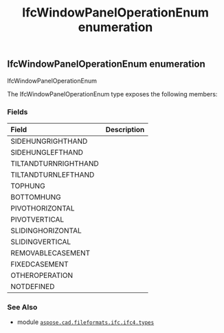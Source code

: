 ﻿---
title: IfcWindowPanelOperationEnum enumeration
second_title: Aspose.CAD for Python via .NET API References
description: 
type: docs
weight: 3900
url: /python-net/aspose.cad.fileformats.ifc.ifc4.types/ifcwindowpaneloperationenum/
is_root: false
---

## IfcWindowPanelOperationEnum enumeration

IfcWindowPanelOperationEnum



The IfcWindowPanelOperationEnum type exposes the following members:

### Fields
| Field | Description |
| :- | :- |
| SIDEHUNGRIGHTHAND |  |
| SIDEHUNGLEFTHAND |  |
| TILTANDTURNRIGHTHAND |  |
| TILTANDTURNLEFTHAND |  |
| TOPHUNG |  |
| BOTTOMHUNG |  |
| PIVOTHORIZONTAL |  |
| PIVOTVERTICAL |  |
| SLIDINGHORIZONTAL |  |
| SLIDINGVERTICAL |  |
| REMOVABLECASEMENT |  |
| FIXEDCASEMENT |  |
| OTHEROPERATION |  |
| NOTDEFINED |  |



### See Also
* module [`aspose.cad.fileformats.ifc.ifc4.types`](..)
